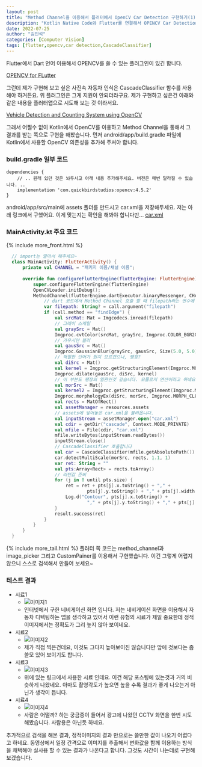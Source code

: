 ```yaml
---
layout: post
title: "Method Channel을 이용해서 플러터에서 OpenCV Car Detection 구현하기(1)"
description: "Kotlin Native Code와 Flutter를 연결해서 OPENCV Car Detection을 구현해 봤습니다"
date: 2022-07-25
author: "김민석"
categories: [Computer Vision]
tags: [flutter,opencv,car detection,CascadeClassifier]
---
```

Flutter에서 Dart 언어 이용해서 OPENCV를 쓸 수 있는 플러그인이 있긴 합니다.

[OPENCV for FLutter](https://pub.dev/packages/opencv)

그런데 제가 구현해 보고 싶은 사진속 자동차 인식은 CascadeClassifier 함수를 사용해야 하거든요.
위 플러그인은 그게 지원이 안되더라구요. 제가 구현하고 싶은건 아래와 같은 내용을 플러터앱으로 시도해 보는 것 이라서요.

[Vehicle Detection and Counting System using OpenCV](https://www.analyticsvidhya.com/blog/2021/12/vehicle-detection-and-counting-system-using-opencv/)

그래서 어쩔수 없이 Kotlin에서 OpenCV를 이용하고 Method Channel을 통해서 그 결과를 받는 쪽으로 구현을 해봤습니다.
먼저 android/app/build.gradle 파일에 Kotlin에서 사용할 OpenCV 의존성을 추가해 주셔야 합니다.

### build.gradle 일부 코드
```
dependencies {
    // .. 원래 있던 것은 놔두시고 아래 내용 추가해주세요. 버젼은 매번 달라질 수 있습니다. ..
    implementation 'com.quickbirdstudios:opencv:4.5.2'
}
```

android/app/src/main에 assets 폴더를 만드시고 car.xml을 저장해두세요. 저는 아래 링크에서 구했어요. 이게 맞는지는 확인을 해봐야 합니다만...
[car.xml](https://gist.github.com/199995/37e1e0af2bf8965e8058a9dfa3285bc6)

### MainActivity.kt 주요 코드
{% include more_front.html %}
```kotlin
  // import는 알아서 해주세요~
  class MainActivity: FlutterActivity() {
      private val CHANNEL = "패키지 이름/채널 이름";
  
      override fun configureFlutterEngine(flutterEngine: FlutterEngine) {
          super.configureFlutterEngine(flutterEngine)
          OpenCVLoader.initDebug();
          MethodChannel(flutterEngine.dartExecutor.binaryMessenger, CHANNEL).setMethodCallHandler{call, result ->
              // dart 코드에서 Method Channel 호출 할 때 filepath라는 변수에 이미지 절대주소를 넣어서 보냅니다. 
              var filepath: String? = call.argument("filepath")
              if (call.method == "findEdge") {
                  val srcMat: Mat = Imgcodecs.imread(filepath)
                  // 그레이 스케일  
                  val graySrc = Mat()
                  Imgproc.cvtColor(srcMat, graySrc, Imgproc.COLOR_BGR2GRAY)
                  // 가우시안 블러
                  val gausSrc = Mat()
                  Imgproc.GaussianBlur(graySrc, gausSrc, Size(5.0, 5.0), 0.0)
                  // 적절한 단어가 뭔지 모르겠으나, 팽창?
                  val diSrc = Mat()
                  val kernel = Imgproc.getStructuringElement(Imgproc.MORPH_RECT, Size(3.0, 3.0))
                  Imgproc.dilate(gausSrc, diSrc, kernel)
                  // 이 부분도 팽창의 일환인것 같습니다. 모폴로지 연산이라고 하네요.
                  val morSrc = Mat()
                  val kernel2 = Imgproc.getStructuringElement(Imgproc.MORPH_ELLIPSE, Size(2.0,2.0))
                  Imgproc.morphologyEx(diSrc, morSrc, Imgproc.MORPH_CLOSE, kernel2)
                  val rects = MatOfRect()
                  val assetManager = resources.assets
                  // assets에 넣어놓은 car.xml을 불러옵니다.
                  val inputStream = assetManager.open("car.xml")
                  val cdir = getDir("cascade", Context.MODE_PRIVATE)
                  val mfile = File(cdir, "car.xml")
                  mfile.writeBytes(inputStream.readBytes())
                  inputStream.close()
                  // CascadeClassifier 호출합니다
                  val car = CascadeClassifier(mfile.getAbsolutePath())
                  car.detectMultiScale(morSrc, rects, 1.1, 1)
                  var ret: String = ""
                  val pts:Array<Rect> = rects.toArray()
                  // 리턴값 준비
                  for (j in 0 until pts.size) {
                      ret = ret + pts[j].x.toString() + "," +
                              pts[j].y.toString() + "," + pts[j].width.toString() + "," + pts[j].height.toString() + "\n"
                      Log.d("Contour", pts[j].x.toString() +
                              "," + pts[j].y.toString() + "," + pts[j].width.toString() + "," + pts[j].height.toString())
                  }
                  result.success(ret)
              }
          }
      }
  }
```
{% include more_tail.html %}
플러터 쪽 코드는 method_channel과 image_picker 그리고 CustomPainer를 이용해서 구현했습니다.
이건 그렇게 어렵지 않으니 스스로 검색해서 만들어 보세요~

### 테스트 결과
- 시료1
  - ![이미지1](https://reddol18.github.io/dev5min/images/20220725/1/1.jpg)
  - 인터넷에서 구한 네비게이션 화면 입니다. 저는 네비게이션 화면을 이용해서 자동차 디텍팅하는 앱을 생각하고 있어서 이런 유형의 시료가 제일 중요한데 정적 이미지에서는 정확도가 그리 높지 않아 보이네요. 
- 시료2
  - ![이미지2](https://reddol18.github.io/dev5min/images/20220725/1/2.jpg)
  - 제가 직접 찍은건데요, 이것도 그다지 높아보이진 않습니다만 앞에 것보다는 좀 쓸모 있어 보이기도 합니다. 
- 시료3
  - ![이미지3](https://reddol18.github.io/dev5min/images/20220725/1/3.jpg)
  - 위에 있는 링크에서 사용한 시료 인데요. 이건 해당 포스팅에 있는것과 거의 비슷하게 나왔네요. 아마도 촬영각도가 높으면 높을 수록 결과가 좋게 나오는거 아닌가 생각이 듭니다.
- 시료4
  - ![이미지4](https://reddol18.github.io/dev5min/images/20220725/1/4.jpg)
  - 사람은 어떨까? 하는 궁금증이 들어서 광고에 나왔던 CCTV 화면을 한번 시도해봤습니다. 사람용은 아닌듯 하네요.
  
추가적으로 검색을 해본 결과, 정적이미지의 결과 만으로는 쓸만한 값이 나오기 어렵다고 하네요.
동영상에서 일정 간격으로 이미지를 추출해서 변화값을 함께 이용하는 방식을 채택해야 실사용 할 수 있는 결과가 나온다고 합니다. 그것도 시간이 나는데로 구현해 보겠습니다.    
 